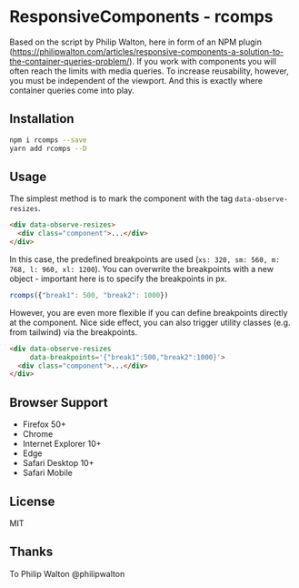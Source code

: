 # ResponsiveComponents - rcomps

Based on the script by Philip Walton, here in form of an NPM plugin (https://philipwalton.com/articles/responsive-components-a-solution-to-the-container-queries-problem/). If you work with components you will often reach the limits with media queries. To increase reusability, however, you must be independent of the viewport. And this is exactly where container queries come into play.

## Installation
```bash
npm i rcomps --save
yarn add rcomps --D
```

## Usage
The simplest method is to mark the component with the tag `data-observe-resizes`.

```html
<div data-observe-resizes>
  <div class="component">...</div>
</div>
```
In this case, the predefined breakpoints are used (`xs: 320, sm: 560, m: 768, l: 960, xl: 1200`). You can overwrite the breakpoints with a new object - important here is to specify the breakpoints in px.

```js
rcomps({"break1": 500, "break2": 1000})
```

However, you are even more flexible if you can define breakpoints directly at the component. Nice side effect, you can also trigger utility classes (e.g. from tailwind) via the breakpoints.

```html
<div data-observe-resizes
     data-breakpoints='{"break1":500,"break2":1000}'>
  <div class="component">...</div>
</div>
```

## Browser Support
- Firefox 50+
- Chrome
- Internet Explorer 10+ 
- Edge 
- Safari Desktop 10+
- Safari Mobile

## License
MIT

## Thanks 
To Philip Walton @philipwalton